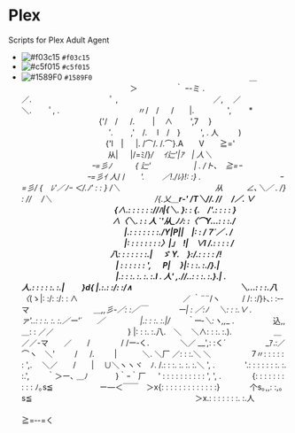 # Plex
Scripts for Plex Adult Agent
- ![#f03c15](https://placehold.it/15/f03c15/000000?text=+) `#f03c15`
- ![#c5f015](https://placehold.it/15/c5f015/000000?text=+) `#c5f015`
- ![#1589F0](https://placehold.it/15/1589F0/000000?text=+) `#1589F0`
　　　　　　　　　　　　　　　　　　　　＿
　　　　　　 　 　 　 　 　 　 ＞　　 　 　 ｀ ｰ-ミ
.　　　　　　　 　 　 　 　 ／.　　　　　　 　 　 　 ﾟ ,
　　　　　　　　　　　　／,　 ／　　　　　　 ＼.　　 ﾟ,
.　　　　　　 　 　 　 〃/　/ 　 /　　|.　　　　 ',　 　*
　　 　 　 　 　 　 　 {'/　/ 　 /.　　 |　 ∧　　 ',7　 }
　　　　　　　　　　　 ′.　　 ,'　/.　 l　/　}　 　 ', . 人　 　 )
　　　　　　　 　 　 　{'l　| 　 |. /⌒/. /.⌒}.A　　V　　≧='
　　　　　　　 　 　 　 从| 　 |/=ﾐ/}_/　 ｲ辷'|ｱ　| 人＼
　　　　　　　　　ｰ=彡ﾉ　　　{ 辷'　　　　 　 | . /ト､　≧=ｰ
　　　 　 　 　 　 ｰ=彡ｲ 人_/ /　　_'.　　 ／!./ﾚ}!: :}
.　　　　　　 　 　 　 ｰ=彡/ {　ﾚ'／ﾉｰ ＜/.ﾉ' : : } /＼
　　　　 　 　 　 　 　 　 从　　　∠､＼／ . /} : //　 /＼
　　　　　　　　　　　　　/{.乂＿__r‐' /T＼//. //　 /／. ∨
　　　　　　　　 　 　 　 {∧.: : : : : ://ﾊ|{＼. }: : {.　/'.: : : : }
　　　　　　　　　 　 　 ∧〈＼. : : 人 `'从_ﾉﾉ: :〈⌒Y...: : :./
　　　　　　　　　　　　　 |.: : : : : : :./Y|P||　|: : /７´／ . /
　　　　　　　　　　　　　 |: : : : : : : :〉|｣　!|　∨l /.: : : : /
　　　　　 　 　 　 　 　 八: : : : : : :.|　 ゞ Y.　}:/.: : : : /!
　　 　 　 　 　 　 　 　 　 | : : : : : : ', 　 P|　 }|: : :. :./}.|
　　 　 　 　 　 　 　 　 　 |.: : :. :. :. :.l . 人' ,.//..: : :. :.}.|
.　　　　　　　 　 　 　 　 人.: : : : :. :.|　　 }d{ |.:.: :/: :/∧
　　　　　　 　 　 　 　 　 　 ＼...: : :.八__〈_(ゝ|: :/: :/: : ∧
　　　　 　 　 　 　 　 　 　 ／ ｀¨¨/ヽ 　 　 / /: :/}ﾄ､: :‐-マ
　　　　　　　　__＿,,彡-／: :／￣　　　　ー| : ／:ﾉ　 ＼: : :.∨_
.　　　　　 ァ'..: : :. :. :.／ー'´　　／　　　 　 |.: : :. :.|/　　｀ー‐＼:ヽ,,__
.　　　　　込,,＿: : ／／　　　　　　　　 　 } |: : :. :.八.　＼　 ＼∧: : :. :.).
　 　 　 　 ＿／／-マ　　／　　/　　　　/ /ー‐く.　　　　＼／ __',: :く´
　 　 　 　_ｱ.:／⌒ヽ　＼'　 　 / 　 /.　 　 |　　　 ＼. ＼厂 ／: : :.＼ ＼
　　　　　7〃: : : : : : ',.　 ＼／　　/　　|　 ∪＼ヽヽヾ　ﾉ. /.: : :. :. :. :.＼ ',
.　 　 　 '.: : : : : : :. :. :.',　　 ｀＞ー､ ＿ﾉ　　 　 }｀ｰ｀厂 　 ' : : : : : : : : : : ', ',
.　　　　{: : : : : : : : : : ﾉ｡s≦　　　　　　ー―＜￣￣　＞x{: : : : : : : : : : : : :}
　　 　 个s｡,,: :,｡s≦　　　　　　　　　　　　　　　　　　　　　＞x.: : : : : : :. :.人
　　　　　　　　　　　　　　　　　　　　　　　　　　 　 　 　 　 　 　 ≧=‐-=く
